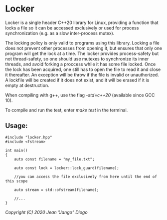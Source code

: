 # Locker

Locker is a single header C++20 library for Linux, providing a function that locks a file so it can be accessed exclusively or used for process synchronization (e.g. as a slow inter-process mutex).

The locking policy is only valid to programs using this library. Locking a file does not prevent other processes from opening it, but ensures that only one program will get the lock at a time. The locker provides process-safety but not thread-safety, so one should use mutexes to synchronize its inner threads, and avoid forking a proccess while it has some file locked. Once the lock has been acquired, one still has to open the file to read it and close it thereafter. An exception will be throw if the file is invalid or unauthorized. A lockfile will be created if it does not exist, and it will be erased if it is empty at destruction.

When compiling with g++, use the flag *-std=c++20* (available since GCC 10).

To compile and run the test, enter *make test* in the terminal.

## Usage:
```
#include "locker.hpp"
#include <fstream>

int main()
{
    auto const filename = "my_file.txt";
    
    auto const lock = locker::lock_guard(filename);
    
    //you can access the file exclusively from here until the end of this scope
    
    auto stream = std::ofstream(filename);
    
    //...
}
```
*Copyright (C) 2020 Jean "Jango" Diogo*
